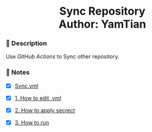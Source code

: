 <h1 align="center">
  Sync Repository
  <br>
  Author: YamTian
</h1>

### 📜 Description

Use *GitHub Actions* to Sync other repository.

### 📔 Notes

- [x] [Sync.yml](https://github.com/YamTian/Notes/blob/master/Synchronize/Sync.yml)

- [x] [1. How to edit .yml](https://github.com/YamTian/Notes/blob/master/Synchronize/Edit.md)

- [x] [2. How to apply secrect](https://github.com/YamTian/Notes/blob/master/Synchronize/Secrect.md)

- [x] [3. How to run](https://github.com/YamTian/Notes/blob/master/Synchronize/Run.md)
